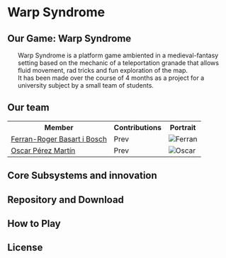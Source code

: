 # Warp Syndrome
## Our Game: Warp Syndrome
<ul>Warp Syndrome is a platform game ambiented in a medieval-fantasy setting based on the mechanic of a teleportation granade that allows fluid movement, rad tricks and fun exploration of the map.<br>
It has been made over the course of 4 months as a project for a university subject by a small team of students.
</ul>

## Our team
<table style="width:100%">
  <tr>
    <th>Member</th>
    <th>Contributions</th> 
    <th>Portrait</th>
  </tr>
  <tr>
    <td> <a href="https://github.com/ferba93">Ferran-Roger Basart i Bosch</a></td>
    <td>Prev</td> 
    <td><img src="https://github.com/ferba93/Warp-Syndrome/blob/master/docs/ferranPortrait.png" alt="Ferran" class="inline"></td>
  </tr>
  <tr>
    <td><a href="https://github.com/oscarpm5">Oscar Pérez Martín</a></td>
    <td>Prev</td> 
    <td><img src="https://github.com/ferba93/Warp-Syndrome/blob/master/docs/oscarPortrait.png" alt="Oscar" class="inline"></td>
  </tr>
</table>

## Core Subsystems and innovation
## Repository and Download
## How to Play
## License
